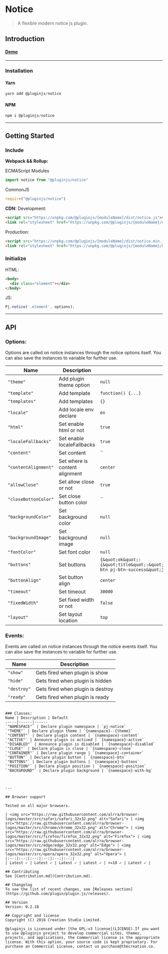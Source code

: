 # Notice
> A flexible modern notice js plugin.
## Introduction

#### [Demo]()
---
### Installation

#### Yarn
```javascript
yarn add @pluginjs/notice
```
#### NPM
```javascript
npm i @pluginjs/notice
```
---

## Getting Started
### Include
**Webpack && Rollup:**

ECMAScript Modules
```javascript
import notice from "@pluginjs/notice"
```

CommonJS
```javascript
require("@pluginjs/notice")
```

**CDN:**
Development:
```html
<script src="https://unpkg.com/@pluginjs/{moduleName}/dist/notice.js"></script>
<link rel="stylesheet" href="https://unpkg.com/@pluginjs/{moduleName}/dist/notice.css">
```
Production:
```html
<script src="https://unpkg.com/@pluginjs/{moduleName}/dist/notice.min.js"></script>
<link rel="stylesheet" href="https://unpkg.com/@pluginjs/{moduleName}/dist/notice.min.css">
```

### Initialize
HTML:
```html
<body>
  <div class="element"></div>
</body>
```
JS:
```javascript
Pj.notice('.element', options);
```
---
## API

### Options:
Options are called on notice instances through the notice options itself.
You can also save the instances to variable for further use.

Name | Description | Default
-----|--------------|-----
`"theme"` | Add plugin theme option | `null`
`"template"` | Add template | `function() {...}`
`"templates"` | Add templates | `{}`
`"locale"` | Add locale env declare | `en`
`"html"` | Set enable html or not | `true`
`"localeFallbacks"` | Set enable localeFallbacks | `true`
`"content"` | Set content | ``
`"contentAlignment"` | Set where is content alignment | `center`
`"allowClose"` | Set allow close or not | `true`
`"closeBottonColor"` | Set close button color | ``
`"backgroundColor"` | Set background color | `null`
`"backgroundImage"` | Set background image | `null`
`"fontColor"` | Set font color | `null`
`"buttons"` | Set buttons | `{&quot;ok&quot;:{&quot;title&quot;:&quot;Ok&quot;,&quot;class&quot;:&quot;pj-btn pj-btn-success&quot;}}`
`"buttonAlign"` | Set button align | `center`
`"timeout"` | Set timeout | `30000`
`"fixedWidth"` | Set fixed width or not | `false`
`"layout"` | Set layout location | `top`

### Events:
Events are called on notice instances through the notice events itself.
You can also save the instances to variable for further use.

Name | Description
-----|-----
`"show"` | Gets fired when plugin is show
`"hide"` | Gets fired when plugin is hidden
`"destroy"` | Gets fired when plugin is destroy
`"ready"` | Gets fired when plugin is ready

```

### Classes:
Name | Description | Default
-----|------|------
`"NAMESPACE"` | Declare plugin namespace | `pj-notice`
`"THEME"` | Declare plugin theme | `{namespace}--{theme}`
`"CONTENT"` | Declare plugin content | `{namespace}-content`
`"ACTIVE"` | Announce plugin is actived | `{namespace}-active`
`"DISABLED"` | Announce plugin is disabled | `{namespace}-disabled`
`"CLOSE"` | Declare plugin is close | `{namespace}-close`
`"CONTAINER"` | Declare plugin range | `{namespace}-container`
`"BUTTON"` | Declare plugin button | `{namespace}-btn`
`"BUTTONS"` | Declare plugin buttons | `{namespace}-buttons`
`"POSITION"` | Declare plugin position | `{namespace}-position`
`"BACKGROUND"` | Declare plugin background | `{namespace}-with-bg`



---

## Browser support

Tested on all major browsers.

| <img src="https://raw.githubusercontent.com/alrra/browser-logos/master/src/safari/safari_32x32.png" alt="Safari"> | <img src="https://raw.githubusercontent.com/alrra/browser-logos/master/src/chrome/chrome_32x32.png" alt="Chrome"> | <img src="https://raw.githubusercontent.com/alrra/browser-logos/master/src/firefox/firefox_32x32.png" alt="Firefox"> | <img src="https://raw.githubusercontent.com/alrra/browser-logos/master/src/edge/edge_32x32.png" alt="Edge"> | <img src="https://raw.githubusercontent.com/alrra/browser-logos/master/src/opera/opera_32x32.png" alt="Opera"> |
|:--:|:--:|:--:|:--:|:--:|:--:|
| Latest ✓ | Latest ✓ | Latest ✓ | Latest ✓ | >=10 ✓ | Latest ✓ |

## Contributing
See [Contribution.md](Contribution.md).

## Changelog
To see the list of recent changes, see [Releases section](https://github.com/plugin/plugin.js/releases).

## Version
Version: 0.2.18

## Copyright and license
Copyright (C) 2018 Creation Studio Limited.

@pluginjs is Licensed under [the GPL-v3 license](LICENSE).If you want to use @pluginjs project to develop commercial sites, themes, projects, and applications, the Commercial license is the appropriate license. With this option, your source code is kept proprietary. For purchase an Commercial License, contact us purchase@thecreation.co.